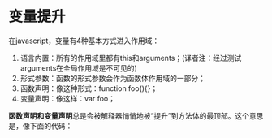# 变量提升

在javascript，变量有4种基本方式进入作用域：

1. 语言内置：所有的作用域里都有this和arguments；(译者注：经过测试arguments在全局作用域是不可见的)
2. 形式参数：函数的形式参数会作为函数体作用域的一部分；
3. 函数声明：像这种形式：function foo(){}；
4. 变量声明：像这样：var foo；

**函数声明和变量声明**总是会被解释器悄悄地被“提升”到方法体的最顶部。这个意思是，像下面的代码：